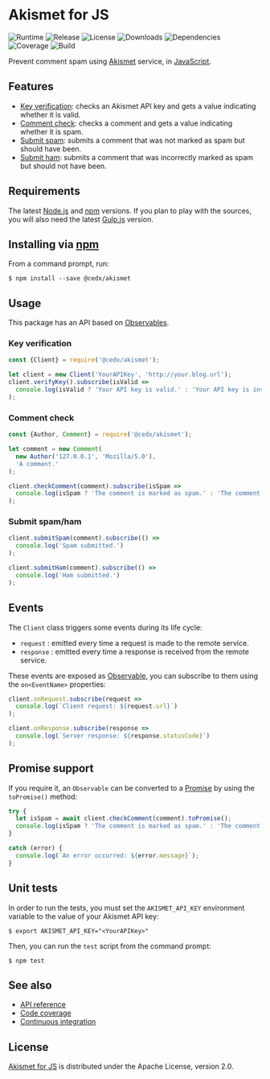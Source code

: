# Akismet for JS
![Runtime](https://img.shields.io/badge/node-%3E%3D8.0-brightgreen.svg) ![Release](https://img.shields.io/npm/v/@cedx/akismet.svg) ![License](https://img.shields.io/npm/l/@cedx/akismet.svg) ![Downloads](https://img.shields.io/npm/dt/@cedx/akismet.svg) ![Dependencies](https://david-dm.org/cedx/akismet.js.svg) ![Coverage](https://coveralls.io/repos/github/cedx/akismet.js/badge.svg) ![Build](https://travis-ci.org/cedx/akismet.js.svg)

Prevent comment spam using [Akismet](https://akismet.com) service, in [JavaScript](https://developer.mozilla.org/en-US/docs/Web/JavaScript).

## Features
- [Key verification](https://akismet.com/development/api/#verify-key): checks an Akismet API key and gets a value indicating whether it is valid.
- [Comment check](https://akismet.com/development/api/#comment-check): checks a comment and gets a value indicating whether it is spam.
- [Submit spam](https://akismet.com/development/api/#submit-spam): submits a comment that was not marked as spam but should have been.
- [Submit ham](https://akismet.com/development/api/#submit-ham): submits a comment that was incorrectly marked as spam but should not have been.

## Requirements
The latest [Node.js](https://nodejs.org) and [npm](https://www.npmjs.com) versions.
If you plan to play with the sources, you will also need the latest [Gulp.js](http://gulpjs.com) version.

## Installing via [npm](https://www.npmjs.com)
From a command prompt, run:

```shell
$ npm install --save @cedx/akismet
```

## Usage
This package has an API based on [Observables](http://reactivex.io/intro.html).

### Key verification

```javascript
const {Client} = require('@cedx/akismet');

let client = new Client('YourAPIKey', 'http://your.blog.url');
client.verifyKey().subscribe(isValid =>
  console.log(isValid ? 'Your API key is valid.' : 'Your API key is invalid.')
);
```

### Comment check

```javascript
const {Author, Comment} = require('@cedx/akismet');

let comment = new Comment(
  new Author('127.0.0.1', 'Mozilla/5.0'),
  'A comment.'
);

client.checkComment(comment).subscribe(isSpam =>
  console.log(isSpam ? 'The comment is marked as spam.' : 'The comment is marked as ham.')
);
```

### Submit spam/ham

```javascript
client.submitSpam(comment).subscribe(() =>
  console.log('Spam submitted.')
);

client.submitHam(comment).subscribe(() =>
  console.log('Ham submitted.')
);
```

## Events
The `Client` class triggers some events during its life cycle:

- `request` : emitted every time a request is made to the remote service.
- `response` : emitted every time a response is received from the remote service.

These events are exposed as [Observable](http://reactivex.io/intro.html), you can subscribe to them using the `on<EventName>` properties:

```javascript
client.onRequest.subscribe(request =>
  console.log(`Client request: ${request.url}`)
);

client.onResponse.subscribe(response =>
  console.log(`Server response: ${response.statusCode}`)
);
```

## Promise support
If you require it, an `Observable` can be converted to a [Promise](https://developer.mozilla.org/en-US/docs/Web/JavaScript/Reference/Global_Objects/Promise) by using the `toPromise()` method:

```javascript
try {
  let isSpam = await client.checkComment(comment).toPromise();
  console.log(isSpam ? 'The comment is marked as spam.' : 'The comment is marked as ham.');
}

catch (error) {
  console.log(`An error occurred: ${error.message}`);
}
```

## Unit tests
In order to run the tests, you must set the `AKISMET_API_KEY` environment variable to the value of your Akismet API key:

```shell
$ export AKISMET_API_KEY="<YourAPIKey>"
```

Then, you can run the `test` script from the command prompt:

```shell
$ npm test
```

## See also
- [API reference](https://cedx.github.io/akismet.js)
- [Code coverage](https://coveralls.io/github/cedx/akismet.js)
- [Continuous integration](https://travis-ci.org/cedx/akismet.js)

## License
[Akismet for JS](https://github.com/cedx/akismet.js) is distributed under the Apache License, version 2.0.
